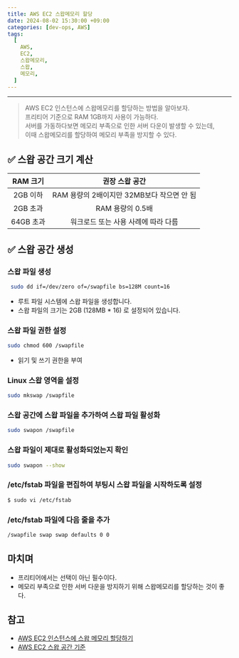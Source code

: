 ```yaml
---
title: AWS EC2 스왑메모리 할당
date: 2024-08-02 15:30:00 +09:00
categories: [dev-ops, AWS]
tags:
  [
    AWS,
    EC2,
    스왑메모리,
    스왑,
    메모리,
  ]
---
```


* * *

> AWS EC2 인스턴스에 스왑메모리를 할당하는 방법을 알아보자.  
> 프리티어 기준으로 RAM 1GB까지 사용이 가능하다.  
> 서버를 가동하다보면 메모리 부족으로 인한 서버 다운이 발생할 수 있는데,   
> 이때 스왑메모리를 할당하여 메모리 부족을 방지할 수 있다.

## ✅ 스왑 공간 크기 계산

| RAM 크기 |           권장 스왑 공간            |
|:--------:|:-----------------------------:|
| 2GB 이하 | 	RAM 용량의 2배이지만 32MB보다 작으면 안 됨 |
| 2GB 초과 |         	RAM 용량의 0.5배         |
|64GB 초과| 워크로드 또는 사용 사례에 따라 다름|

## ✅ 스왑 공간 생성

### 스왑 파일 생성
```bash
 sudo dd if=/dev/zero of=/swapfile bs=128M count=16
```
*  루트 파일 시스템에 스왑 파일을 생성합니다. 
* 스왑 파일의 크기는 2GB (128MB * 16)  로 설정되어 있습니다.

### 스왑 파일 권한 설정
```bash
sudo chmod 600 /swapfile
```
* 읽기 및 쓰기 권한을 부여

### Linux 스왑 영역을 설정
```bash
sudo mkswap /swapfile
```

###   스왑 공간에 스왑 파일을 추가하여 스왑 파일 활성화
```bash
sudo swapon /swapfile
```

### 스왑 파일이 제대로 활성화되었는지 확인
```bash
sudo swapon --show
```

###  /etc/fstab 파일을 편집하여 부팅시 스왑 파일을 시작하도록 설정
```bash
$ sudo vi /etc/fstab
```

### /etc/fstab 파일에 다음 줄을 추가
```bash
/swapfile swap swap defaults 0 0
```



## 마치며
* 프리티어에서는 선택이 아닌 필수이다.
* 메모리 부족으로 인한 서버 다운을 방지하기 위해 스왑메모리를 할당하는 것이 좋다.


## 참고
* [AWS EC2 인스턴스에 스왑 메모리 할당하기](https://repost.aws/ko/knowledge-center/ec2-memory-swap-file)
* [AWS EC2 스왑 공간 기준](https://repost.aws/ko/knowledge-center/ec2-memory-partition-hard-drive)
